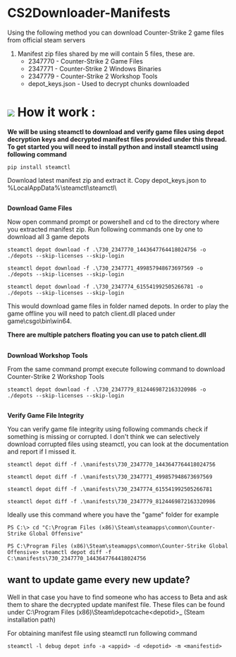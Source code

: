 # CS2Downloader-Manifests
Using the following method you can download Counter-Strike 2 game files from official steam servers

1. Manifest zip files shared by me will contain 5 files, these are.
   - 2347770 - Counter-Strike 2 Game Files
    - 2347771 - Counter-Strike 2 Windows Binaries
     - 2347779 - Counter-Strike 2 Workshop Tools
      - depot_keys.json - Used to decrypt chunks downloaded


# ![](https://img.icons8.com/?size=60&id=DWiebo2M1Bbt&format=svg) How it work :
**We will be using steamctl to download and verify game files using depot decryption keys and decrypted manifest files provided under this thread. To get started you will need to install python and install steamctl using following command**


``pip install steamctl``

Download latest manifest zip and extract it. Copy depot_keys.json to %LocalAppData%\steamctl\steamctl\

##
**Download Game Files**

Now open command prompt or powershell and cd to the directory where you extracted manifest zip. Run following commands one by one to download all 3 game depots


``steamctl depot download -f .\730_2347770_1443647764418024756 -o ./depots --skip-licenses --skip-login``

``steamctl depot download -f .\730_2347771_499857948673697569 -o ./depots --skip-licenses --skip-login``

``steamctl depot download -f .\730_2347774_615541992505266781 -o ./depots --skip-licenses --skip-login``

This would download game files in folder named depots. In order to play the game offline you will need to patch client.dll placed under game\csgo\bin\win64\.

**There are multiple patchers floating you can use to patch client.dll**
##
**Download Workshop Tools**

From the same command prompt execute following command to download Counter-Strike 2 Workshop Tools

``steamctl depot download -f .\730_2347779_8124469872163320986 -o ./depots --skip-licenses --skip-login``

##
**Verify Game File Integrity**

You can verify game file integrity using following commands check if something is missing or corrupted. I don't think we can selectively download corrupted files using steamctl, you can look at the documentation and report if I missed it.

``steamctl depot diff -f .\manifests\730_2347770_1443647764418024756``

``steamctl depot diff -f .\manifests\730_2347771_499857948673697569``

``steamctl depot diff -f .\manifests\730_2347774_615541992505266781``

``steamctl depot diff -f .\manifests\730_2347779_8124469872163320986``

Ideally use this command where you have the "game" folder for example

``PS C:\> cd "C:\Program Files (x86)\Steam\steamapps\common\Counter-Strike Global Offensive"``

``PS C:\Program Files (x86)\Steam\steamapps\common\Counter-Strike Global Offensive> steamctl depot diff -f C:\manifests\730_2347770_1443647764418024756``

## want to update game every new update?

Well in that case you have to find someone who has access to Beta and ask them to share the decrypted update manifest file. These files can be found under C:\Program Files (x86)\Steam\depotcache\<depotid>_<manifestid> (Steam installation path)

For obtaining manifest file using steamctl run following command

``steamctl -l debug depot info -a <appid> -d <depotid> -m <manifestid>``

